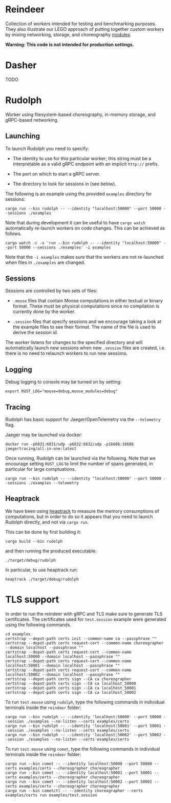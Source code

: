 # Reindeer

Collection of workers intended for testing and benchmarking purposes. They also illustrate our LEGO approach of putting together custom workers by mixing networking, storage, and choreography [modules](../modules).

**Warning: This code is not intended for production settings.**

# Dasher

TODO

# Rudolph

Worker using filesystem-based choreography, in-memory storage, and gRPC-based networking.

## Launching

To launch Rudolph you need to specify:

- The identity to use for this particular worker; this string must be a interpretable as a valid gRPC endpoint with an implicit `http://` prefix.

- The port on which to start a gRPC server.

- The directory to look for sessions in (see below).

The following is an example using the provided `examples` directory for sessions:

```
cargo run --bin rudolph -- --identity "localhost:50000" --port 50000 --sessions ./examples
```

Note that during development it can be useful to have `cargo watch` automatically re-launch workers on code changes. This can be achieved as follows.

```
cargo watch -c -x 'run --bin rudolph -- --identity "localhost:50000" --port 50000 --sessions ./examples' -i examples
```

Note that the `-i examples` makes sure that the workers are not re-launched when files in `./examples` are changed.

## Sessions

Sessions are controlled by two sets of files:

- `.moose` files that contain Moose computations in either textual or binary format. These must be physical computations since no compilation is currently done by the worker.

- `.session` files that specify sessions and we encourage taking a look at the example files to see their format. The name of the file is used to derive the session id.

The worker listens for changes to the specified directory and will automatically launch new sessions when new `.session` files are created, i.e. there is no need to relaunch workers to run new sessions.

## Logging

Debug logging to console may be turned on by setting:

```
export RUST_LOG="moose=debug,moose_modules=debug"
```

## Tracing

Rudolph has basic support for Jaeger/OpenTelemetry via the `--telemetry` flag.

Jaeger may be launched via docker:

```
docker run -p6831:6831/udp -p6832:6832/udp -p16686:16686 jaegertracing/all-in-one:latest
```

Once running, Rudolph can be launched via the following. Note that we encourage setting `RUST_LOG` to limit the number of spans generated, in particular for large comptuations.

```
cargo run --bin rudolph -- --identity "localhost:50000" --port 50000 --sessions ./examples --telemetry
```

## Heaptrack

We have been using [heaptrack](https://github.com/KDE/heaptrack) to measure the memory consumptions of computations,
but in order to do so it appears that you need to launch Rudolph directly, and not via `cargo run`.

This can be done by first building it:

```
cargo build --bin rudolph
```

and then running the produced executable:

```
./target/debug/rudolph
```

In particular, to use heaptrack run:

```
heaptrack ./target/debug/rudolph
```

# TLS support

In order to run the reindeer with gRPC and TLS make sure to generate TLS certificates.
The certificates used for `test.session` example were generated using the following commands.

```
cd examples
certstrap --depot-path certs init --common-name ca --passphrase ""
certstrap --depot-path certs request-cert --common-name choreographer --domain localhost --passphrase ""
certstrap --depot-path certs request-cert --common-name localhost:50000 --domain localhost --passphrase ""
certstrap --depot-path certs request-cert --common-name localhost:50001 --domain localhost --passphrase ""
certstrap --depot-path certs request-cert --common-name localhost:50002 --domain localhost --passphrase ""
certstrap --depot-path certs sign --CA ca choreographer
certstrap --depot-path certs sign --CA ca localhost_50000
certstrap --depot-path certs sign --CA ca localhost_50001
certstrap --depot-path certs sign --CA ca localhost_50002
```

To run `test.moose` using `rudolph`, type the following commands in individual terminals inside the `reindeer` folder:

```
cargo run --bin rudolph -- --identity 'localhost:50000' --port 50000 --session ./examples --no-listen --certs examples/certs
cargo run --bin rudolph -- --identity 'localhost:50001' --port 50001 --session ./examples --no-listen --certs examples/certs
cargo run --bin rudolph -- --identity 'localhost:50002' --port 50002 --session ./examples --no-listen --certs examples/certs
```

To run `test.moose` using `comet`, type the following commands in individual terminals inside the `reindeer` folder:

```
cargo run --bin comet -- --identity localhost:50000 --port 50000 --certs examples/certs --choreographer choreographer
cargo run --bin comet -- --identity localhost:50001 --port 50001 --certs examples/certs --choreographer choreographer
cargo run --bin comet -- --identity localhost:50002 --port 50002 --certs examples/certs --choreographer choreographer
cargo run --bin cometctl -- --identity choreographer --certs examples/certs run examples/test.session
```
